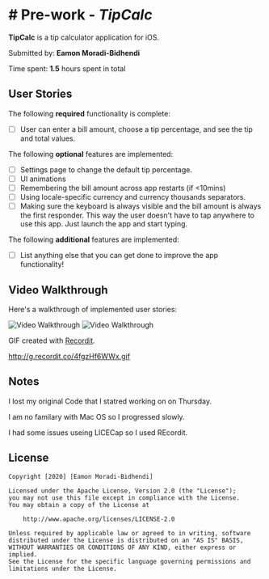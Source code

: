 # # Pre-work - *TipCalc*

**TipCalc** is a tip calculator application for iOS.

Submitted by: **Eamon Moradi-Bidhendi**

Time spent: **1.5** hours spent in total

## User Stories

The following **required** functionality is complete:

* [ ] User can enter a bill amount, choose a tip percentage, and see the tip and total values.

The following **optional** features are implemented:
* [ ] Settings page to change the default tip percentage.
* [ ] UI animations
* [ ] Remembering the bill amount across app restarts (if <10mins)
* [ ] Using locale-specific currency and currency thousands separators.
* [ ] Making sure the keyboard is always visible and the bill amount is always the first responder. This way the user doesn't have to tap anywhere to use this app. Just launch the app and start typing.

The following **additional** features are implemented:

- [ ] List anything else that you can get done to improve the app functionality!

## Video Walkthrough 

Here's a walkthrough of implemented user stories:

<img src='http://i.imgur.com/link/to/your/gif/file.gif' title='Video Walkthrough' width='' alt='Video Walkthrough' />

<img src='http://g.recordit.co/4fgzHf6WWx.gif' title='Video Walkthrough' width='' alt='Video Walkthrough' />


GIF created with [Recordit](https://recordit.co).

http://g.recordit.co/4fgzHf6WWx.gif

## Notes

I lost my original Code that I statred working on on Thursday.

I am no familary with Mac OS so I progressed slowly.

I had some issues useing LICECap so I used REcordit.
## License

    Copyright [2020] [Eamon Moradi-Bidhendi]

    Licensed under the Apache License, Version 2.0 (the "License");
    you may not use this file except in compliance with the License.
    You may obtain a copy of the License at

        http://www.apache.org/licenses/LICENSE-2.0

    Unless required by applicable law or agreed to in writing, software
    distributed under the License is distributed on an "AS IS" BASIS,
    WITHOUT WARRANTIES OR CONDITIONS OF ANY KIND, either express or implied.
    See the License for the specific language governing permissions and
    limitations under the License.
